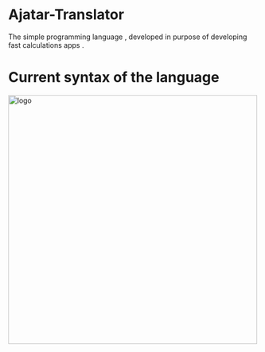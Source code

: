 # Ajatar-Translator

The simple programming language , developed in purpose of developing fast calculations apps .


# Current syntax of the language 
<img width="500" alt="logo" src="https://user-images.githubusercontent.com/63235817/232215244-9d5a09fa-5762-46b8-a340-c3043ba6a13f.png">
